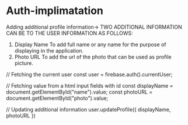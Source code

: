 # Auth-implimatation
Adding additional profile information->
TWO ADDITIONAL INFORMATION CAN BE TO THE USER INFORMATION AS FOLLOWS:
1. Display Name
To add full name or any name for the purpose of displaying in the application.
2. Photo URL
To add the url of the photo that can be used as profile picture.


// Fetching the current user
const user = firebase.auth().currentUser;

// Fetching value from a html input fields with id
const displayName = document.getElementById("name").value;
const photoURL = document.getElementById("photo").value;

// Updating additional information
user.updateProfile({
  displayName,
  photoURL
})
